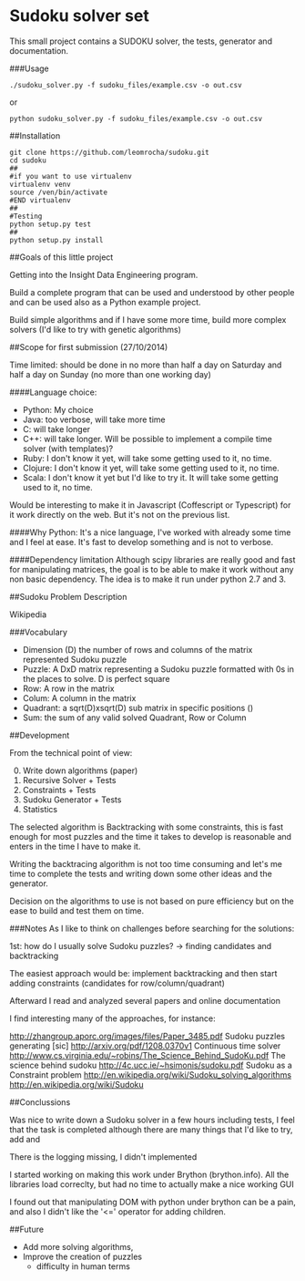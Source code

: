 # Sudoku solver set

This small project contains a SUDOKU solver, the tests, generator and documentation.

###Usage
    
    ./sudoku_solver.py -f sudoku_files/example.csv -o out.csv
    
or

    python sudoku_solver.py -f sudoku_files/example.csv -o out.csv
    
##Installation

    git clone https://github.com/leomrocha/sudoku.git
    cd sudoku
    ##
    #if you want to use virtualenv
    virtualenv venv
    source /ven/bin/activate
    #END virtualenv
    ##
    #Testing
    python setup.py test
    ##
    python setup.py install
    
    
##Goals of this little project

Getting into the Insight Data Engineering program.

Build a complete program that can be used and understood by other people and can be used also as a Python example project.

Build simple algorithms and if I have some more time, build more complex solvers (I'd like to try with genetic algorithms)


##Scope for first submission (27/10/2014)

Time limited: should be done in no more than half a day on Saturday and half a day on Sunday (no more than one working day)

####Language choice:
 * Python: My choice
 * Java: too verbose, will take more time
 * C: will take longer
 * C++: will take longer. Will be possible to implement a compile time solver (with templates)? 
 * Ruby: I don't know it yet, will take some getting used to it, no time.
 * Clojure: I don't know it yet, will take some getting used to it, no time.
 * Scala: I don't know it yet but I'd like to try it. It will take some getting used to it, no time.

Would be interesting to make it in Javascript (Coffescript or Typescript) for it work directly on the web. But it's not on the previous list.

####Why Python:
It's a nice language, I've worked with already some time and I feel at ease. It's fast to develop something and is not to verbose.

####Dependency limitation
Although scipy libraries are really good and fast for manipulating matrices, the goal is to be able to make it work without any non basic dependency.
The idea is to make it run under python 2.7 and 3.

##Sudoku Problem Description

Wikipedia

###Vocabulary
 * Dimension (D) the number of rows and columns of the matrix represented Sudoku puzzle
 * Puzzle:  A DxD matrix representing a Sudoku puzzle formatted with 0s in the places to solve. D is perfect square
 * Row: A row in the matrix
 * Colum: A column in the matrix
 * Quadrant: a sqrt(D)xsqrt(D) sub matrix in specific positions ()
 * Sum: the sum of any valid solved Quadrant, Row or Column


##Development

From the technical point of view:

0. Write down algorithms (paper)
1. Recursive Solver + Tests
2. Constraints + Tests
3. Sudoku Generator + Tests
4. Statistics


The selected algorithm is Backtracking with some constraints, this is fast enough for most puzzles and the time it takes to develop is reasonable and enters in the time I have to make it.

Writing the backtracing algorithm is not too time consuming and let's me time to complete the tests and writing down some other ideas and the generator.

Decision on the algorithms to use is not based on pure efficiency but on the ease to build and test them on time.

###Notes
As I like to think on challenges before searching for the solutions:

1st: how do I usually solve Sudoku puzzles? -> finding candidates and backtracking

The easiest approach would be: implement backtracking and then start adding constraints (candidates for row/column/quadrant)

Afterward I read and analyzed several papers and online documentation

I find interesting many of the approaches, for instance:

http://zhangroup.aporc.org/images/files/Paper_3485.pdf Sudoku puzzles generating [sic]
http://arxiv.org/pdf/1208.0370v1 Continuous time solver
http://www.cs.virginia.edu/~robins/The_Science_Behind_SudoKu.pdf The science behind sudoku
http://4c.ucc.ie/~hsimonis/sudoku.pdf Sudoku as a Constraint problem
http://en.wikipedia.org/wiki/Sudoku_solving_algorithms
http://en.wikipedia.org/wiki/Sudoku

##Conclussions


Was nice to write down a Sudoku solver in a few hours including tests, I feel that the task is completed although there are many things that I'd like to try, add and 

There is the logging missing, I didn't implemented

I started working on making this work under Brython (brython.info). All the libraries load correclty, but had no time to actually make a nice working GUI

I found out that manipulating DOM with python under brython can be a pain, and also I didn't like the '<=' operator for adding children.

##Future

 * Add more solving algorithms, 
 * Improve the creation of puzzles
   - difficulty in human terms
   
   

